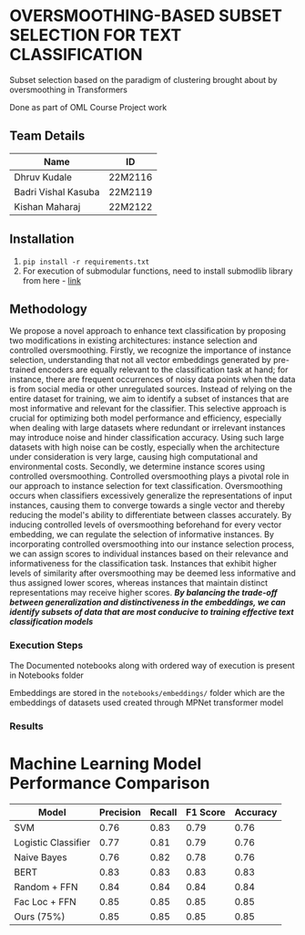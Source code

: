 # OVERSMOOTHING-BASED SUBSET SELECTION FOR TEXT CLASSIFICATION

Subset selection based on the paradigm of clustering brought about by oversmoothing in Transformers 

Done as part of OML Course Project work

## Team Details

| Name                  | ID       |
|-----------------------|----------|
| Dhruv Kudale          | 22M2116  |
| Badri Vishal Kasuba   | 22M2119  |
| Kishan Maharaj        | 22M2122  |

## Installation

1. ```pip install -r requirements.txt```
2. For execution of submodular functions, need to install submodlib library from here - [link](https://github.com/decile-team/submodlib)


## Methodology

We propose a novel approach to enhance text classification by proposing two modifications in existing architectures: instance selection and controlled oversmoothing. Firstly, we recognize the importance of instance selection, understanding that not all vector embeddings generated by pre-trained encoders are equally relevant to the classification task at hand; for instance, there are frequent occurrences of noisy data points when the data is from social media or other unregulated sources. Instead of relying on the entire dataset for training, we aim to identify a subset of instances that are most informative and relevant for the classifier. This selective approach is crucial for optimizing both model performance and efficiency, especially when dealing with large datasets where redundant or irrelevant instances may introduce noise and hinder classification accuracy. Using such large datasets with high noise can be costly, especially when the architecture under consideration is very large, causing high computational and environmental costs. Secondly, we determine instance scores using controlled oversmoothing. Controlled oversmoothing plays a pivotal role in our approach to instance selection for text classification. Oversmoothing occurs when classifiers excessively generalize the representations of input instances, causing them to converge towards a single vector and thereby reducing the model's ability to differentiate between classes accurately. By inducing controlled levels of oversmoothing beforehand for every vector embedding, we can regulate the selection of informative instances. By incorporating controlled oversmoothing into our instance selection process, we can assign scores to individual instances based on their relevance and informativeness for the classification task. Instances that exhibit higher levels of similarity after oversmoothing may be deemed less informative and thus assigned lower scores, whereas instances that maintain distinct representations may receive higher scores. ***By balancing the trade-off between generalization and distinctiveness in the embeddings, we can identify subsets of data that are most conducive to training effective text classification models***


### Execution Steps

The Documented notebooks along with ordered way of execution is present in Notebooks folder

Embeddings are stored in the ```notebooks/embeddings/``` folder which are the embeddings of datasets used created through MPNet transformer model


### Results

# Machine Learning Model Performance Comparison

| Model               | Precision | Recall | F1 Score | Accuracy |
|---------------------|-----------|--------|----------|----------|
| SVM                 | 0.76      | 0.83   | 0.79     | 0.76     |
| Logistic Classifier | 0.77      | 0.81   | 0.79     | 0.76     |
| Naive Bayes         | 0.76      | 0.82   | 0.78     | 0.76     |
| BERT                | 0.83      | 0.83   | 0.83     | 0.83     |
| Random + FFN        | 0.84      | 0.84   | 0.84     | 0.84     |
| Fac Loc + FFN       | 0.85      | 0.85   | 0.85     | 0.85     |
| Ours (75%)          | 0.85      | 0.85   | 0.85     | 0.85     |

